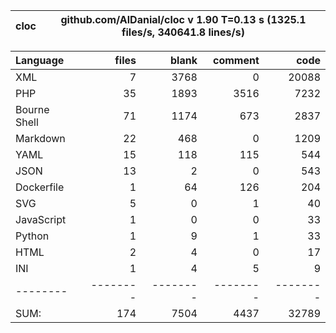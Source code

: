 
cloc|github.com/AlDanial/cloc v 1.90  T=0.13 s (1325.1 files/s, 340641.8 lines/s)
--- | ---

Language|files|blank|comment|code
:-------|-------:|-------:|-------:|-------:
XML|7|3768|0|20088
PHP|35|1893|3516|7232
Bourne Shell|71|1174|673|2837
Markdown|22|468|0|1209
YAML|15|118|115|544
JSON|13|2|0|543
Dockerfile|1|64|126|204
SVG|5|0|1|40
JavaScript|1|0|0|33
Python|1|9|1|33
HTML|2|4|0|17
INI|1|4|5|9
--------|--------|--------|--------|--------
SUM:|174|7504|4437|32789
